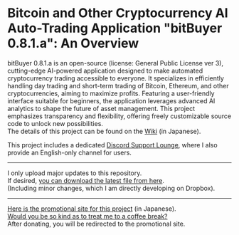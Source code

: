 # Bitcoin and Other Cryptocurrency AI Auto-Trading Application "bitBuyer 0.8.1.a": An Overview
bitBuyer 0.8.1.a is an open-source (license: General Public License ver 3), cutting-edge AI-powered application designed to make automated cryptocurrency trading accessible to everyone. It specializes in efficiently handling day trading and short-term trading of Bitcoin, Ethereum, and other cryptocurrencies, aiming to maximize profits. Featuring a user-friendly interface suitable for beginners, the application leverages advanced AI analytics to shape the future of asset management. This project emphasizes transparency and flexibility, offering freely customizable source code to unlock new possibilities.<br>
The details of this project can be found on the [Wiki](https://github.com/ShoheiKIMURA389/The-Cryptocurrency-Auto-Trading-Application-bitBuyer-0.8.1.a/wiki) (in Japanese).

This project includes a dedicated [Discord Support Lounge](https://discord.gg/Gt2u4ptjGD), where I also provide an English-only channel for users.<hr>
I only upload major updates to this repository.<br>
If desired, [you can download the latest file from here](https://www.dropbox.com/scl/fi/cmsxiwgsfurcwrqjkceoy/bitBuyer.py?rlkey=5juwrwnvvppyu097oq7r0ldvh&e=1&dl=0).<br>
(Including minor changes, which I am directly developing on Dropbox).<hr>
[Here is the promotional site for this project](https://coin-clash-lab.com) (in Japanese).<br>
[Would you be so kind as to treat me to a coffee break?](https://www.paypal.com/ncp/payment/94AVNEYF53NCA)<br>
After donating, you will be redirected to the promotional site.
